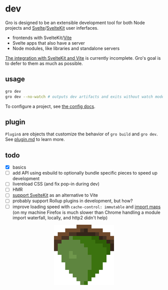# dev

Gro is designed to be an extensible development tool for both Node projects and
[Svelte](https://github.com/sveltejs/svelte)/[SvelteKit](https://github.com/sveltejs/kit)
user inferfaces.

- frontends with SvelteKit/[Vite](https://github.com/vitejs/vite)
- Svelte apps that also have a server
- Node modules, like libraries and standalone servers

[The integration with SvelteKit and Vite](https://github.com/feltjs/gro/blob/main/src/docs/sveltekit.md)
is currently incomplete.
Gro's goal is to defer to them as much as possible.

## usage

```bash
gro dev
gro dev --no-watch # outputs dev artifacts and exits without watch mode
```

To configure a project, see [the config docs](config.md).

## plugin

`Plugin`s are objects that customize the behavior of `gro build` and `gro dev`.
See [plugin.md](plugin.md) to learn more.

## todo

- [x] basics
- [ ] add API using esbuild to optionally bundle specific pieces to speed up development
- [ ] livereload CSS (and fix pop-in during dev)
- [ ] HMR
- [ ] [support SvelteKit](https://github.com/feltjs/gro/issues/106) as an alternative to Vite
- [ ] probably support Rollup plugins in development, but how?
- [ ] improve loading speed with `cache-control: immutable` and
      [import maps](https://github.com/WICG/import-maps/)
      (on my machine Firefox is much slower than Chrome
      handling a module import waterfall, locally, and http2 didn't help)

<p align="center">
  <a href="https://github.com/feltjs/gro">
    <img src="/src/static/favicon.png" width="192" height="192">
  </a>
</p>
